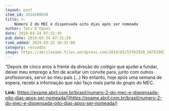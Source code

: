 ```yaml
---
layout: post
item_id: 2534108630
title: >-
    Número 2 do MEC é dispensada oito dias após ser nomeada
author: Tatu D'Oquei
date: 2019-03-24 07:31:39
pub_date: 2019-03-24 07:31:39
time_added: 2019-03-22 10:31:08
category: recuadas
image: https://abrilexame.files.wordpress.com/2019/03/53762929_567519850421144_2370753613952664299_n-e1552592908373.jpg?quality=70&strip=info&w=680&h=453&crop=1
---
```


“Depois de cinco anos à frente da direção do colégio que ajudei a fundar, deixei meu emprego a fim de aceitar um convite para, junto com outros profissionais, servir ao meu país (…) No entanto, hoje após uma semana de espera, recebi a informação que não faço mais parte do grupo do MEC.

**Link:** [https://exame.abril.com.br/brasil/numero-2-do-mec-e-dispensada-oito-dias-apos-ser-nomeada/](https://exame.abril.com.br/brasil/numero-2-do-mec-e-dispensada-oito-dias-apos-ser-nomeada/)

